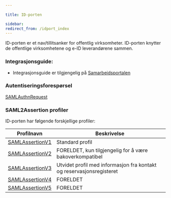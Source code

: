 ```yaml
---
 
title: ID-porten  

sidebar:
redirect_from: /idport_index
---
```


ID-porten er et nav/tillitsanker for offentlig virksomheter. ID-porten
knytter de offentlige virksomhetene og e-ID leverandørene sammen.

### Integrasjonsguide:

  - Integrasjonsguide er tilgjengelig på [Samarbeidsportalen](http://samarbeid.digdir.no)

### Autentiseringsforespørsel

[SAMLAuthnRequest]({{site.baseurl}}/resources/begrep/ID-porten/SAMLAuthnRequest)

### SAML2Assertion profiler

ID-porten har følgende forskjellige profiler:

| Profilnavn                                                                       | Beskrivelse                                                          |
| --- | --- |
| [SAMLAssertionV1]({{site.baseurl}}/resources/begrep/ID-porten/SAMLAssertionV1)                                               | Standard profil                                                      |
| [SAMLAssertionV2]({{site.baseurl}}/resources/begrep/ID-porten/SAMLAssertionV2)                                               | FORELDET, kun tilgjengelig for å være bakoverkompatibel              |
| [SAMLAssertionV3]({{site.baseurl}}/resources/begrep/ID-porten/SAMLAssertionV3)                                               | Utvidet profil med informasjon fra kontakt og reservasjonsregisteret |
| [SAMLAssertionV4]({{site.baseurl}}/resources/begrep/ID-porten/SAMLAssertionV4)                                               | FORELDET                                                             |
| [SAMLAssertionV5](http://difi.github.io/begrep-ID-porten/3_SAMLAssertionv5.html) | FORELDET                                                             |
